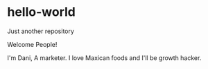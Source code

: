 # hello-world
Just another repository

Welcome People!

I'm Dani, A marketer.
I love Maxican foods and I'll be growth hacker.
